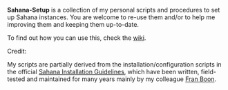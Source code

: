 **Sahana-Setup** is a collection of my personal scripts and procedures to
set up Sahana instances. You are welcome to re-use them and/or to help me
improving them and keeping them up-to-date.

To find out how you can use this, check the [wiki](https://github.com/nursix/sahana-setup/wiki).

Credit:

My scripts are partially derived from the installation/configuration
scripts in the official [Sahana Installation Guidelines](http://eden.sahanafoundation.org/wiki/InstallationGuidelines),
which have been written, field-tested and maintained for many years mainly by my colleague [Fran Boon](https://github.com/flavour/).
